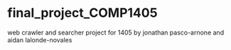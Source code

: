 # final_project_COMP1405

web crawler and searcher project for 1405
by jonathan pasco-arnone and aidan lalonde-novales
